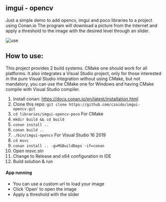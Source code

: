 ## imgui - opencv

Just a simple demo to add opencv, imgui and poco libraries to a project using Conan.io
The program will download a picture from the Internet and apply a threshold to the image with the desired level through an slider.

![use](https://raw.githubusercontent.com/czoido/imgui-opencv/master/data/screen-capture.gif)

## How to use:

This project provides 2 build systems. CMake one should work for all platforms. It also integrates a Visual Studio project, only
for those interested in the pure Visual Studio integration without using CMake, but not mandatory, you can use the CMake one for
Windows and having CMake compile with Visual Studio compiler.

1. Install conan: https://docs.conan.io/en/latest/installation.html
2. Clone this repo: `git clone https://github.com/czoido/imgui-opencv.git`
3. `cd libraries/imgui-opencv-poco`
   For CMake
4. `mkdir build && cd build`
5. `conan install ..`
6. `conan build ..`
7. `./bin/imgui-opencv`
    For Visual Studio 16 2019
4. `cd msvc`
5. `conan install .. -g=MSBuildDeps -if=conan`
6. Open msvc.sln
7. Change to Release and x64 configuration in IDE
8. Build solution & run


#### App running
* You can use a custom url to load your image
* Click 'Open' to open the image
* Apply a threshold with the slider
